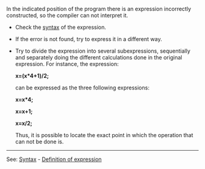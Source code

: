 In the indicated position of the program there is an expression incorrectly constructed, so the compiler can not interpret it.

- Check the [syntax](syntax_of_a_programdot.md) of the expression.

- If the error is not found, try to express it in a different way.

- Try to divide the expression into several subexpressions, sequentially and separately doing the different calculations done in the original expression. For instance, the expression:

  **x=(x*4+1)/2;**

  can be expressed as the three following expressions:

  **x=x*4;**

  **x=x+1;**

  **x=x/2;**


  Thus, it is possible to locate the exact point in which the operation that can not be done is.

---------------------------------------
See: [Syntax](syntax_of_a_programdot.md) - [Definition of expression](definition_of_an_expression.md)

